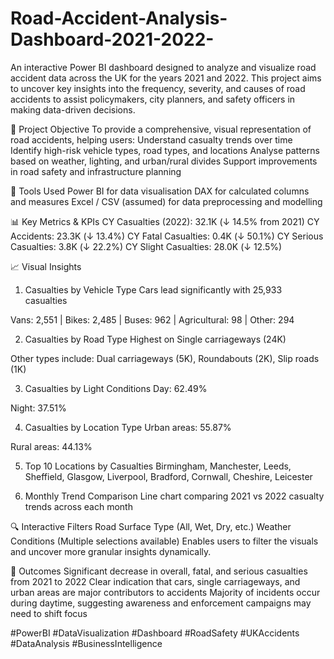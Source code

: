 # Road-Accident-Analysis-Dashboard-2021-2022-
An interactive Power BI dashboard designed to analyze and visualize road accident data across the UK for the years 2021 and 2022. This project aims to uncover key insights into the frequency, severity, and causes of road accidents to assist policymakers, city planners, and safety officers in making data-driven decisions.

📌 Project Objective
To provide a comprehensive, visual representation of road accidents, helping users:
Understand casualty trends over time
Identify high-risk vehicle types, road types, and locations
Analyse patterns based on weather, lighting, and urban/rural divides
Support improvements in road safety and infrastructure planning

🧰 Tools Used
Power BI for data visualisation
DAX for calculated columns and measures
Excel / CSV (assumed) for data preprocessing and modelling


📊 Key Metrics & KPIs
CY Casualties (2022): 32.1K (↓ 14.5% from 2021)
CY Accidents: 23.3K (↓ 13.4%)
CY Fatal Casualties: 0.4K (↓ 50.1%)
CY Serious Casualties: 3.8K (↓ 22.2%)
CY Slight Casualties: 28.0K (↓ 12.5%)


📈 Visual Insights
1. Casualties by Vehicle Type
Cars lead significantly with 25,933 casualties

Vans: 2,551 | Bikes: 2,485 | Buses: 962 | Agricultural: 98 | Other: 294

2. Casualties by Road Type
Highest on Single carriageways (24K)

Other types include: Dual carriageways (5K), Roundabouts (2K), Slip roads (1K)

3. Casualties by Light Conditions
Day: 62.49%

Night: 37.51%

4. Casualties by Location Type
Urban areas: 55.87%

Rural areas: 44.13%

5. Top 10 Locations by Casualties
Birmingham, Manchester, Leeds, Sheffield, Glasgow, Liverpool, Bradford, Cornwall, Cheshire, Leicester

6. Monthly Trend Comparison
Line chart comparing 2021 vs 2022 casualty trends across each month

🔍 Interactive Filters
Road Surface Type (All, Wet, Dry, etc.)
Weather Conditions (Multiple selections available)
Enables users to filter the visuals and uncover more granular insights dynamically.


🎯 Outcomes
Significant decrease in overall, fatal, and serious casualties from 2021 to 2022
Clear indication that cars, single carriageways, and urban areas are major contributors to accidents
Majority of incidents occur during daytime, suggesting awareness and enforcement campaigns may need to shift focus


#PowerBI #DataVisualization #Dashboard #RoadSafety #UKAccidents #DataAnalysis #BusinessIntelligence

